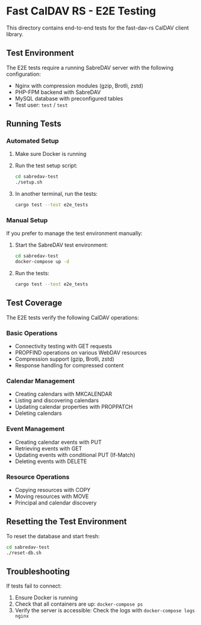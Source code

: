 # Fast CalDAV RS - E2E Testing

This directory contains end-to-end tests for the fast-dav-rs CalDAV client library.

## Test Environment

The E2E tests require a running SabreDAV server with the following configuration:
- Nginx with compression modules (gzip, Brotli, zstd)
- PHP-FPM backend with SabreDAV
- MySQL database with preconfigured tables
- Test user: `test` / `test`

## Running Tests

### Automated Setup

1. Make sure Docker is running
2. Run the test setup script:
   ```bash
   cd sabredav-test
   ./setup.sh
   ```

3. In another terminal, run the tests:
   ```bash
   cargo test --test e2e_tests
   ```

### Manual Setup

If you prefer to manage the test environment manually:

1. Start the SabreDAV test environment:
   ```bash
   cd sabredav-test
   docker-compose up -d
   ```

2. Run the tests:
   ```bash
   cargo test --test e2e_tests
   ```

## Test Coverage

The E2E tests verify the following CalDAV operations:

### Basic Operations
- Connectivity testing with GET requests
- PROPFIND operations on various WebDAV resources
- Compression support (gzip, Brotli, zstd)
- Response handling for compressed content

### Calendar Management
- Creating calendars with MKCALENDAR
- Listing and discovering calendars
- Updating calendar properties with PROPPATCH
- Deleting calendars

### Event Management
- Creating calendar events with PUT
- Retrieving events with GET
- Updating events with conditional PUT (If-Match)
- Deleting events with DELETE

### Resource Operations
- Copying resources with COPY
- Moving resources with MOVE
- Principal and calendar discovery

## Resetting the Test Environment

To reset the database and start fresh:
```bash
cd sabredav-test
./reset-db.sh
```

## Troubleshooting

If tests fail to connect:
1. Ensure Docker is running
2. Check that all containers are up: `docker-compose ps`
3. Verify the server is accessible: Check the logs with `docker-compose logs nginx`